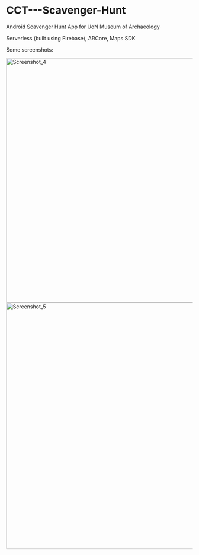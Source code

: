 # CCT---Scavenger-Hunt
Android Scavenger Hunt App for UoN Museum of Archaeology 

Serverless (built using Firebase), ARCore, Maps SDK

Some screenshots:

<img width="660" alt="Screenshot_4" src="https://user-images.githubusercontent.com/58010359/183908827-96352431-3c33-4982-a607-65b97d1587a1.png">
<img width="665" alt="Screenshot_5" src="https://user-images.githubusercontent.com/58010359/183908849-c620abe9-de19-4bcd-bc2a-719c0cfdfb80.png">
